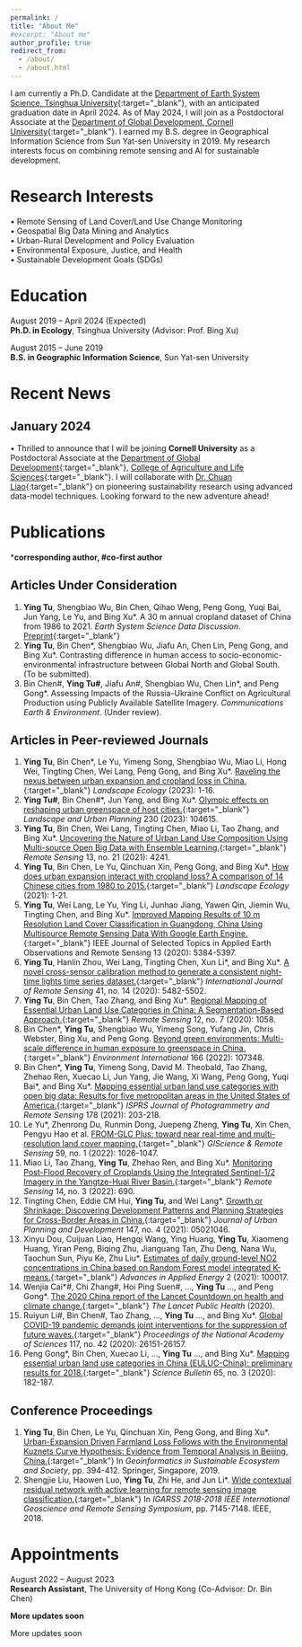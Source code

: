 ```yaml
---
permalink: /
title: "About Me"
#excerpt: "About me"
author_profile: true
redirect_from: 
  - /about/
  - /about.html
---
```

I am currently a Ph.D. Candidate at the [Department of Earth System Science, Tsinghua University](https://www.dess.tsinghua.edu.cn/){:target="_blank"}, with an anticipated graduation date in April 2024. As of May 2024, I will join as a Postdoctoral Associate at the [Department of Global Development, Cornell University](https://cals.cornell.edu/global-development){:target="_blank"}. I earned my B.S. degree in Geographical Information Science from Sun Yat-sen University in 2019. My research interests focus on combining remote sensing and AI for sustainable development.



Research Interests
======
• Remote Sensing of Land Cover/Land Use Change Monitoring  
• Geospatial Big Data Mining and Analytics  
• Urban-Rural Development and Policy Evaluation  
• Environmental Exposure, Justice, and Health  
• Sustainable Development Goals (SDGs)



Education
======
August 2019 – April 2024 (Expected)  
**Ph.D. in Ecology**, Tsinghua University (Advisor: Prof. Bing Xu)

August 2015 – June 2019  
**B.S. in Geographic Information Science**, Sun Yat-sen University



Recent News 
======

January 2024  
------
• Thrilled to announce that I will be joining **Cornell University** as a Postdoctoral Associate at the [Department of Global Development](https://cals.cornell.edu/global-development){:target="_blank"}, [College of Agriculture and Life Sciences](https://cals.cornell.edu/){:target="_blank"}. I will collaborate with [Dr. Chuan Liao](https://cals.cornell.edu/chuan-liao){:target="_blank"} on pioneering sustainability research using advanced data-model techniques. Looking forward to the new adventure ahead!



Publications
======
***corresponding author, #co-first author**

Articles Under Consideration
------
1.	**Ying Tu**, Shengbiao Wu, Bin Chen, Qihao Weng, Peng Gong, Yuqi Bai, Jun Yang, Le Yu, and Bing Xu*. A 30 m annual cropland dataset of China from 1986 to 2021. *Earth System Science Data Discussion*. [Preprint](https://doi.org/10.5194/essd-2023-190){:target="_blank"}
2.	**Ying Tu**, Bin Chen*, Shengbiao Wu, Jiafu An, Chen Lin, Peng Gong, and Bing Xu*. Contrasting difference in human access to socio-economic-environmental infrastructure between Global North and Global South. (To be submitted).
4.	Bin Chen#, **Ying Tu#**, Jiafu An#, Shengbiao Wu, Chen Lin*, and Peng Gong*. Assessing Impacts of the Russia-Ukraine Conflict on Agricultural Production using Publicly Available Satellite Imagery. *Communications Earth & Environment*. (Under review).

Articles in Peer-reviewed Journals
------
1.	**Ying Tu**, Bin Chen\*, Le Yu, Yimeng Song, Shengbiao Wu, Miao Li, Hong Wei, Tingting Chen, Wei Lang, Peng Gong, and Bing Xu\*. [Raveling the nexus between urban expansion and cropland loss in China.](https://link.springer.com/article/10.1007/s10980-023-01653-7){:target="_blank"} *Landscape Ecology* (2023): 1-16.
2.	**Ying Tu#**, Bin Chen#\*, Jun Yang, and Bing Xu\*. [Olympic effects on reshaping urban greenspace of host cities.](https://doi.org/10.1016/j.landurbplan.2022.104615){:target="_blank"} *Landscape and Urban Planning* 230 (2023): 104615.
3.	**Ying Tu**, Bin Chen, Wei Lang, Tingting Chen, Miao Li, Tao Zhang, and Bing Xu*. [Uncovering the Nature of Urban Land Use Composition Using Multi-source Open Big Data with Ensemble Learning.](https://www.mdpi.com/2072-4292/13/21/4241){:target="_blank"} *Remote Sensing* 13, no. 21 (2021): 4241.
4.	**Ying Tu**, Bin Chen, Le Yu, Qinchuan Xin, Peng Gong, and Bing Xu*. [How does urban expansion interact with cropland loss? A comparison of 14 Chinese cities from 1980 to 2015.](https://link.springer.com/article/10.1007%2Fs10980-020-01137-y){:target="_blank"} *Landscape Ecology* (2021): 1-21.
5.	**Ying Tu**, Wei Lang, Le Yu, Ying Li, Junhao Jiang, Yawen Qin, Jiemin Wu, Tingting Chen, and Bing Xu*. [Improved Mapping Results of 10 m Resolution Land Cover Classification in Guangdong, China Using Multisource Remote Sensing Data With Google Earth Engine.](https://ieeexplore.ieee.org/document/9187534){:target="_blank"} IEEE Journal of Selected Topics in Applied Earth Observations and Remote Sensing 13 (2020): 5384-5397.
6.	**Ying Tu**, Hanlin Zhou, Wei Lang, Tingting Chen, Xun Li*, and Bing Xu*. [A novel cross-sensor calibration method to generate a consistent night-time lights time series dataset.](https://www.tandfonline.com/doi/full/10.1080/01431161.2020.1731935){:target="_blank"} *International Journal of Remote Sensing* 41, no. 14 (2020): 5482-5502.
7.	**Ying Tu**, Bin Chen, Tao Zhang, and Bing Xu*. [Regional Mapping of Essential Urban Land Use Categories in China: A Segmentation-Based Approach.](https://www.mdpi.com/2072-4292/12/7/1058){:target="_blank"} *Remote Sensing* 12, no. 7 (2020): 1058.
8.	Bin Chen*, **Ying Tu**, Shengbiao Wu, Yimeng Song, Yufang Jin, Chris Webster, Bing Xu, and Peng Gong. [Beyond green environments: Multi-scale difference in human exposure to greenspace in China.](https://doi.org/10.1016/j.envint.2022.107348){:target="_blank"} *Environment International* 166 (2022): 107348.
9.	Bin Chen\*, **Ying Tu**, Yimeng Song, David M. Theobald, Tao Zhang, Zhehao Ren, Xuecao Li, Jun Yang, Jie Wang, Xi Wang, Peng Gong, Yuqi Bai\*, and Bing Xu\*. [Mapping essential urban land use categories with open big data: Results for five metropolitan areas in the United States of America.](https://doi.org/10.1016/j.isprsjprs.2021.06.010){:target="_blank"} *ISPRS Journal of Photogrammetry and Remote Sensing* 178 (2021): 203-218.
10.	Le Yu\*, Zhenrong Du, Runmin Dong, Juepeng Zheng, **Ying Tu**, Xin Chen, Pengyu Hao et al. [FROM-GLC Plus: toward near real-time and multi-resolution land cover mapping.](https://www.tandfonline.com/doi/full/10.1080/15481603.2022.2096184){:target="_blank"} *GIScience & Remote Sensing* 59, no. 1 (2022): 1026-1047.
11.	Miao Li, Tao Zhang, **Ying Tu**, Zhehao Ren, and Bing Xu*. [Monitoring Post-Flood Recovery of Croplands Using the Integrated Sentinel-1/2 Imagery in the Yangtze-Huai River Basin.](https://www.mdpi.com/2072-4292/14/3/690){:target="_blank"} *Remote Sensing* 14, no. 3 (2022): 690.
12.	Tingting Chen, Eddie CM Hui, **Ying Tu**, and Wei Lang*. [Growth or Shrinkage: Discovering Development Patterns and Planning Strategies for Cross-Border Areas in China.](https://doi.org/10.1061/(ASCE)UP.1943-5444.0000761){:target="_blank"} *Journal of Urban Planning and Development* 147, no. 4 (2021): 05021046.
13.	Xinyu Dou, Cuijuan Liao, Hengqi Wang, Ying Huang, **Ying Tu**, Xiaomeng Huang, Yiran Peng, Biqing Zhu, Jianguang Tan, Zhu Deng, Nana Wu, Taochun Sun, Piyu Ke, Zhu Liu*. [Estimates of daily ground-level NO2 concentrations in China based on Random Forest model integrated K-means.](https://doi.org/10.1016/j.adapen.2021.100017){:target="_blank"} *Advances in Applied Energy* 2 (2021): 100017.
14.	Wenjia Cai*#, Chi Zhang#, Hoi Ping Suen#, …, **Ying Tu** ..., and Peng Gong\*. [The 2020 China report of the Lancet Countdown on health and climate change.](https://doi.org/10.1016/S2468-2667(20)30256-5){:target="_blank"} *The Lancet Public Health* (2020).
15.	Ruiyun Li#, Bin Chen#, Tao Zhang, …, **Ying Tu** ..., and Bing Xu*. [Global COVID-19 pandemic demands joint interventions for the suppression of future waves.](https://www.pnas.org/doi/abs/10.1073/pnas.2012002117){:target="_blank"} *Proceedings of the National Academy of Sciences* 117, no. 42 (2020): 26151-26157.
16.	Peng Gong\*, Bin Chen, Xuecao Li, …, **Ying Tu** ..., and Bing Xu\*. [Mapping essential urban land use categories in China (EULUC-China): preliminary results for 2018.](https://doi.org/10.1016/j.scib.2019.12.007){:target="_blank"} *Science Bulletin* 65, no. 3 (2020): 182-187.

Conference Proceedings
------
1.	**Ying Tu**, Bin Chen, Le Yu, Qinchuan Xin, Peng Gong, and Bing Xu*. [Urban-Expansion Driven Farmland Loss Follows with the Environmental Kuznets Curve Hypothesis: Evidence from Temporal Analysis in Beijing, China.](https://link.springer.com/chapter/10.1007/978-981-15-6106-1_29){:target="_blank"} In *Geoinformatics in Sustainable Ecosystem and Society*, pp. 394-412. Springer, Singapore, 2019.
2.	Shengjie Liu, Haowen Luo, **Ying Tu**, Zhi He, and Jun Li*. [Wide contextual residual network with active learning for remote sensing image classification.](https://ieeexplore.ieee.org/abstract/document/8517855){:target="_blank"} In *IGARSS 2018-2018 IEEE International Geoscience and Remote Sensing Symposium*, pp. 7145-7148. IEEE, 2018.



Appointments
======
August 2022 – August 2023  
**Research Assistant**, The University of Hong Kong (Co-Advisor: Dr. Bin Chen)

**More updates soon**

More updates soon
